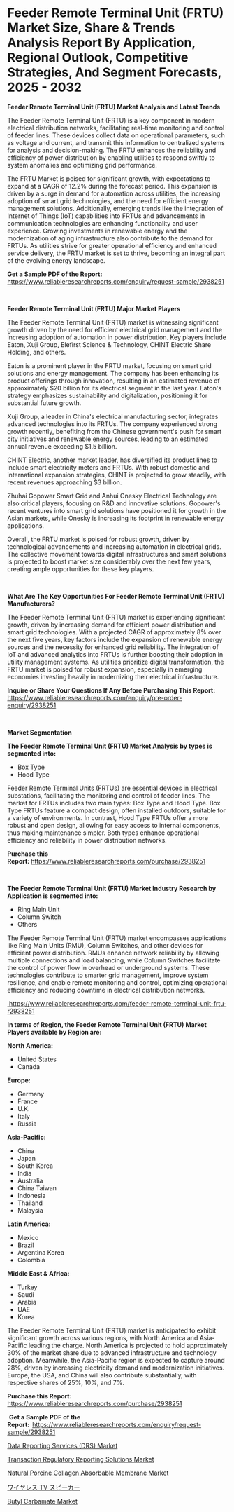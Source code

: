 <p><h1>Feeder Remote Terminal Unit (FRTU) Market Size, Share & Trends Analysis Report By Application, Regional Outlook, Competitive Strategies, And Segment Forecasts, 2025 - 2032</h1></p><p><strong>Feeder Remote Terminal Unit (FRTU) Market Analysis and Latest Trends</strong></p>
<p><p>The Feeder Remote Terminal Unit (FRTU) is a key component in modern electrical distribution networks, facilitating real-time monitoring and control of feeder lines. These devices collect data on operational parameters, such as voltage and current, and transmit this information to centralized systems for analysis and decision-making. The FRTU enhances the reliability and efficiency of power distribution by enabling utilities to respond swiftly to system anomalies and optimizing grid performance.</p><p>The FRTU Market is poised for significant growth, with expectations to expand at a CAGR of 12.2% during the forecast period. This expansion is driven by a surge in demand for automation across utilities, the increasing adoption of smart grid technologies, and the need for efficient energy management solutions. Additionally, emerging trends like the integration of Internet of Things (IoT) capabilities into FRTUs and advancements in communication technologies are enhancing functionality and user experience. Growing investments in renewable energy and the modernization of aging infrastructure also contribute to the demand for FRTUs. As utilities strive for greater operational efficiency and enhanced service delivery, the FRTU market is set to thrive, becoming an integral part of the evolving energy landscape.</p></p>
<p><strong>Get a Sample PDF of the Report:&nbsp;</strong> <a href="https://www.reliableresearchreports.com/enquiry/request-sample/2938251?utm_campaign=38&utm_medium=2&utm_source=Github&utm_content=ia&utm_term=15032025&utm_id=feeder-remote-terminal-unit-frtu">https://www.reliableresearchreports.com/enquiry/request-sample/2938251</a></p>
<p>&nbsp;</p>
<p><strong>Feeder Remote Terminal Unit (FRTU) Major Market Players</strong></p>
<p><p>The Feeder Remote Terminal Unit (FRTU) market is witnessing significant growth driven by the need for efficient electrical grid management and the increasing adoption of automation in power distribution. Key players include Eaton, Xuji Group, Elefirst Science & Technology, CHINT Electric Share Holding, and others.</p><p>Eaton is a prominent player in the FRTU market, focusing on smart grid solutions and energy management. The company has been enhancing its product offerings through innovation, resulting in an estimated revenue of approximately $20 billion for its electrical segment in the last year. Eaton's strategy emphasizes sustainability and digitalization, positioning it for substantial future growth.</p><p>Xuji Group, a leader in China's electrical manufacturing sector, integrates advanced technologies into its FRTUs. The company experienced strong growth recently, benefiting from the Chinese government's push for smart city initiatives and renewable energy sources, leading to an estimated annual revenue exceeding $1.5 billion.</p><p>CHINT Electric, another market leader, has diversified its product lines to include smart electricity meters and FRTUs. With robust domestic and international expansion strategies, CHINT is projected to grow steadily, with recent revenues approaching $3 billion.</p><p>Zhuhai Gopower Smart Grid and Anhui Onesky Electrical Technology are also critical players, focusing on R&D and innovative solutions. Gopower's recent ventures into smart grid solutions have positioned it for growth in the Asian markets, while Onesky is increasing its footprint in renewable energy applications.</p><p>Overall, the FRTU market is poised for robust growth, driven by technological advancements and increasing automation in electrical grids. The collective movement towards digital infrastructures and smart solutions is projected to boost market size considerably over the next few years, creating ample opportunities for these key players.</p></p>
<p>&nbsp;</p>
<p><strong>What Are The Key Opportunities For Feeder Remote Terminal Unit (FRTU) Manufacturers?</strong></p>
<p><p>The Feeder Remote Terminal Unit (FRTU) market is experiencing significant growth, driven by increasing demand for efficient power distribution and smart grid technologies. With a projected CAGR of approximately 8% over the next five years, key factors include the expansion of renewable energy sources and the necessity for enhanced grid reliability. The integration of IoT and advanced analytics into FRTUs is further boosting their adoption in utility management systems. As utilities prioritize digital transformation, the FRTU market is poised for robust expansion, especially in emerging economies investing heavily in modernizing their electrical infrastructure.</p></p>
<p><strong>Inquire or Share Your Questions If Any Before Purchasing This Report:</strong> <a href="https://www.reliableresearchreports.com/enquiry/pre-order-enquiry/2938251?utm_campaign=38&utm_medium=2&utm_source=Github&utm_content=ia&utm_term=15032025&utm_id=feeder-remote-terminal-unit-frtu">https://www.reliableresearchreports.com/enquiry/pre-order-enquiry/2938251</a></p>
<p>&nbsp;</p>
<p><strong>Market Segmentation</strong></p>
<p><strong>The Feeder Remote Terminal Unit (FRTU) Market Analysis by types is segmented into:</strong></p>
<p><ul><li>Box Type</li><li>Hood Type</li></ul></p>
<p><p>Feeder Remote Terminal Units (FRTUs) are essential devices in electrical substations, facilitating the monitoring and control of feeder lines. The market for FRTUs includes two main types: Box Type and Hood Type. Box Type FRTUs feature a compact design, often installed outdoors, suitable for a variety of environments. In contrast, Hood Type FRTUs offer a more robust and open design, allowing for easy access to internal components, thus making maintenance simpler. Both types enhance operational efficiency and reliability in power distribution networks.</p></p>
<p><strong>Purchase this Report:&nbsp;</strong><a href="https://www.reliableresearchreports.com/purchase/2938251?utm_campaign=38&utm_medium=2&utm_source=Github&utm_content=ia&utm_term=15032025&utm_id=feeder-remote-terminal-unit-frtu">https://www.reliableresearchreports.com/purchase/2938251</a></p>
<p>&nbsp;</p>
<p><strong>The Feeder Remote Terminal Unit (FRTU) Market Industry Research by Application is segmented into:</strong></p>
<p><ul><li>Ring Main Unit</li><li>Column Switch</li><li>Others</li></ul></p>
<p><p>The Feeder Remote Terminal Unit (FRTU) market encompasses applications like Ring Main Units (RMU), Column Switches, and other devices for efficient power distribution. RMUs enhance network reliability by allowing multiple connections and load balancing, while Column Switches facilitate the control of power flow in overhead or underground systems. These technologies contribute to smarter grid management, improve system resilience, and enable remote monitoring and control, optimizing operational efficiency and reducing downtime in electrical distribution networks.</p></p>
<p><a href="https://www.reliableresearchreports.com/feeder-remote-terminal-unit-frtu-r2938251?utm_campaign=38&utm_medium=2&utm_source=Github&utm_content=ia&utm_term=15032025&utm_id=feeder-remote-terminal-unit-frtu">&nbsp;https://www.reliableresearchreports.com/feeder-remote-terminal-unit-frtu-r2938251</a></p>
<p><strong>In terms of Region, the Feeder Remote Terminal Unit (FRTU) Market Players available by Region are:</strong></p>
<p>
    <p> <strong> North America: </strong>
        <ul>
            <li>United States</li>
            <li>Canada</li>
        </ul>
        </p> 
    <p> <strong> Europe: </strong>
        <ul>
            <li>Germany</li>
            <li>France</li>
            <li>U.K.</li>
            <li>Italy</li>
            <li>Russia</li>
        </ul>
        </p> 
    <p> <strong> Asia-Pacific: </strong>
        <ul>
            <li>China</li>
            <li>Japan</li>
            <li>South Korea</li>
            <li>India</li>
            <li>Australia</li>
            <li>China Taiwan</li>
            <li>Indonesia</li>
            <li>Thailand</li>
            <li>Malaysia</li>
        </ul>
        </p> 
    <p> <strong> Latin America: </strong>
        <ul>
            <li>Mexico</li>
            <li>Brazil</li>
            <li>Argentina Korea</li>
            <li>Colombia</li>
        </ul>
        </p> 
    <p> <strong> Middle East & Africa: </strong>
        <ul>
            <li>Turkey</li>
            <li>Saudi</li>
            <li>Arabia</li>
            <li>UAE</li>
            <li>Korea</li>
        </ul>
    </p>
    </p>
<p><p>The Feeder Remote Terminal Unit (FRTU) market is anticipated to exhibit significant growth across various regions, with North America and Asia-Pacific leading the charge. North America is projected to hold approximately 30% of the market share due to advanced infrastructure and technology adoption. Meanwhile, the Asia-Pacific region is expected to capture around 28%, driven by increasing electricity demand and modernization initiatives. Europe, the USA, and China will also contribute substantially, with respective shares of 25%, 10%, and 7%.</p></p>
<p><strong>Purchase this Report: </strong><a href="https://www.reliableresearchreports.com/purchase/2938251?utm_campaign=38&utm_medium=2&utm_source=Github&utm_content=ia&utm_term=15032025&utm_id=feeder-remote-terminal-unit-frtu">https://www.reliableresearchreports.com/purchase/2938251</a></p>
<p>&nbsp;<strong>Get a Sample PDF of the Report:&nbsp;&nbsp;</strong><a href="https://www.reliableresearchreports.com/enquiry/request-sample/2938251?utm_campaign=38&utm_medium=2&utm_source=Github&utm_content=ia&utm_term=15032025&utm_id=feeder-remote-terminal-unit-frtu">https://www.reliableresearchreports.com/enquiry/request-sample/2938251</a></p>
<p><strong></strong></p>
<p><p><a href="https://github.com/latzerelfigo48/Market-Research-Report-List-1/blob/main/data-reporting-services-drs-market.md?utm_campaign=38&utm_medium=2&utm_source=Github&utm_content=ia&utm_term=15032025&utm_id=feeder-remote-terminal-unit-frtu">Data Reporting Services (DRS) Market</a></p><p><a href="https://github.com/reahmmunises/Market-Research-Report-List-1/blob/main/transaction-regulatory-reporting-solutions-market.md?utm_campaign=38&utm_medium=2&utm_source=Github&utm_content=ia&utm_term=15032025&utm_id=feeder-remote-terminal-unit-frtu">Transaction Regulatory Reporting Solutions Market</a></p><p><a href="https://github.com/moratronak3q/Market-Research-Report-List-1/blob/main/natural-porcine-collagen-absorbable-membrane-market.md?utm_campaign=38&utm_medium=2&utm_source=Github&utm_content=ia&utm_term=15032025&utm_id=feeder-remote-terminal-unit-frtu">Natural Porcine Collagen Absorbable Membrane Market</a></p><p><a href="https://github.com/mohamedbakry57/Market-Research-Report-List-7/blob/main/322932744922.md?utm_campaign=38&utm_medium=2&utm_source=Github&utm_content=ia&utm_term=15032025&utm_id=feeder-remote-terminal-unit-frtu">ワイヤレス TV スピーカー</a></p><p><a href="https://github.com/ghaligopezf5/Market-Research-Report-List-1/blob/main/butyl-carbamate-market.md?utm_campaign=38&utm_medium=2&utm_source=Github&utm_content=ia&utm_term=15032025&utm_id=feeder-remote-terminal-unit-frtu">Butyl Carbamate Market</a></p></p>